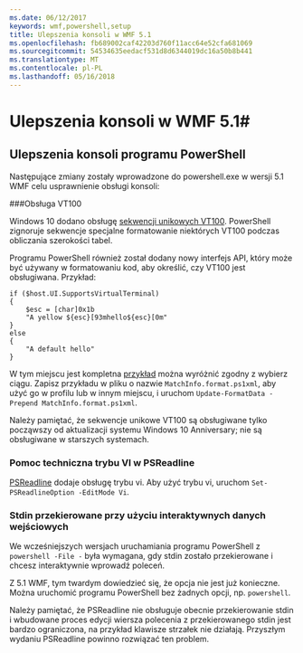 ```yaml
---
ms.date: 06/12/2017
keywords: wmf,powershell,setup
title: Ulepszenia konsoli w WMF 5.1
ms.openlocfilehash: fb689002caf42203d760f11acc64e52cfa681069
ms.sourcegitcommit: 54534635eedacf531d8d6344019dc16a50b8b441
ms.translationtype: MT
ms.contentlocale: pl-PL
ms.lasthandoff: 05/16/2018
---
```

# <a name="console-improvements-in-wmf-51"></a>Ulepszenia konsoli w WMF 5.1#

## <a name="powershell-console-improvements"></a>Ulepszenia konsoli programu PowerShell

Następujące zmiany zostały wprowadzone do powershell.exe w wersji 5.1 WMF celu usprawnienie obsługi konsoli:

###<a name="vt100-support"></a>Obsługa VT100

Windows 10 dodano obsługę [sekwencji unikowych VT100](https://msdn.microsoft.com/en-us/library/windows/desktop/mt638032(v=vs.85).aspx).
PowerShell zignoruje sekwencje specjalne formatowanie niektórych VT100 podczas obliczania szerokości tabel.

Programu PowerShell również został dodany nowy interfejs API, który może być używany w formatowaniu kod, aby określić, czy VT100 jest obsługiwana.
Przykład:

```
if ($host.UI.SupportsVirtualTerminal)
{
    $esc = [char]0x1b
    "A yellow ${esc}[93mhello${esc}[0m"
}
else
{
    "A default hello"
}
```
W tym miejscu jest kompletna [przykład](https://gist.github.com/lzybkr/dcb973dccd54900b67783c48083c28f7) można wyróżnić zgodny z wybierz ciągu.
Zapisz przykładu w pliku o nazwie `MatchInfo.format.ps1xml`, aby użyć go w profilu lub w innym miejscu, i uruchom `Update-FormatData -Prepend MatchInfo.format.ps1xml`.

Należy pamiętać, że sekwencje unikowe VT100 są obsługiwane tylko począwszy od aktualizacji systemu Windows 10 Anniversary; nie są obsługiwane w starszych systemach.

### <a name="vi-mode-support-in-psreadline"></a>Pomoc techniczna trybu VI w PSReadline

[PSReadline](https://github.com/lzybkr/PSReadLine) dodaje obsługę trybu vi. Aby użyć trybu vi, uruchom `Set-PSReadlineOption -EditMode Vi`.

### <a name="redirected-stdin-with-interactive-input"></a>Stdin przekierowane przy użyciu interaktywnych danych wejściowych

We wcześniejszych wersjach uruchamiania programu PowerShell z `powershell -File -` była wymagana, gdy stdin zostało przekierowane i chcesz interaktywnie wprowadź poleceń.

Z 5.1 WMF, tym twardym dowiedzieć się, że opcja nie jest już konieczne.
Można uruchomić programu PowerShell bez żadnych opcji, np. `powershell`.

Należy pamiętać, że PSReadline nie obsługuje obecnie przekierowanie stdin i wbudowane proces edycji wiersza polecenia z przekierowanego stdin jest bardzo ograniczona, na przykład klawisze strzałek nie działają.
Przyszłym wydaniu PSReadline powinno rozwiązać ten problem.
